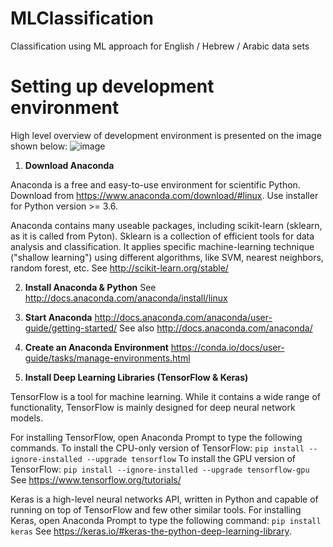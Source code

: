 # MLClassification
Classification using ML approach for English / Hebrew / Arabic data sets


# Setting up development environment
High level overview of development environment is presented on the image shown below:
![image](https://user-images.githubusercontent.com/5329257/46391999-40ff8500-c6e8-11e8-962b-3da09533e2fd.png)


1.	**Download Anaconda**

Anaconda is a free and easy-to-use environment for scientific Python. 
Download from  https://www.anaconda.com/download/#linux.  Use installer for Python version >= 3.6.

Anaconda contains many useable packages, including scikit-learn (sklearn, as it is called from Pyton).
Sklearn is a collection of efficient tools for data analysis and classification. It applies specific machine-learning technique ("shallow learning")  using different algorithms, like SVM, nearest neighbors, random forest, etc.
See http://scikit-learn.org/stable/  

2.	**Install Anaconda & Python**
See http://docs.anaconda.com/anaconda/install/linux

3.	**Start Anaconda**
http://docs.anaconda.com/anaconda/user-guide/getting-started/
See also http://docs.anaconda.com/anaconda/

4.	**Create an Anaconda Environment**
https://conda.io/docs/user-guide/tasks/manage-environments.html

5.	**Install Deep Learning Libraries (TensorFlow & Keras)**

TensorFlow is a tool for machine learning. While it contains a wide range of functionality, TensorFlow is mainly designed for deep neural network models.

For installing TensorFlow, open Anaconda Prompt to type the following commands.
To install the CPU-only version of TensorFlow:
         `pip install --ignore-installed --upgrade tensorflow`
To install the GPU version of TensorFlow:
        `pip install --ignore-installed --upgrade tensorflow-gpu`
See https://www.tensorflow.org/tutorials/

Keras is a high-level neural networks API, written in Python and capable of running on top of TensorFlow and few other similar tools.
For installing Keras, open Anaconda Prompt to type the following command:
        `pip install keras`
See https://keras.io/#keras-the-python-deep-learning-library.
